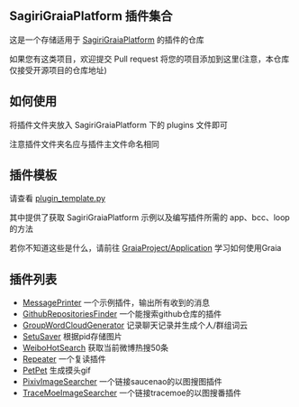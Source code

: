 ## SagiriGraiaPlatform 插件集合

这是一个存储适用于 [SagiriGraiaPlatform](https://github.com/SAGIRI-kawaii/SagiriGraiaPlatform) 的插件的仓库

如果您有这类项目，欢迎提交 Pull request 将您的项目添加到这里(注意，本仓库仅接受开源项目的仓库地址)

## 如何使用

将插件文件夹放入 SagiriGraiaPlatform 下的 plugins 文件即可

注意插件文件夹名应与插件主文件命名相同

## 插件模板

请查看 [plugin_template.py](plugin_template.py)

其中提供了获取 SagiriGraiaPlatform 示例以及编写插件所需的 app、bcc、loop 的方法

若你不知道这些是什么，请前往 [GraiaProject/Application](https://github.com/GraiaProject/Application) 学习如何使用Graia

## 插件列表

- [MessagePrinter](plugins/MessagePrinter) 一个示例插件，输出所有收到的消息
- [GithubRepositoriesFinder](plugins/GithubRepositoriesFinder) 一个能搜索github仓库的插件
- [GroupWordCloudGenerator](plugins/GroupWordCloudGenerator) 记录聊天记录并生成个人/群组词云
- [SetuSaver](plugins/SetuSaver) 根据pid存储图片
- [WeiboHotSearch](plugins/WeiboHotSearch) 获取当前微博热搜50条
- [Repeater](plugins/Repeater) 一个复读插件
- [PetPet](plugins/PetPet) 生成摸头gif
- [PixivImageSearcher](plugins/PixivImageSearcher) 一个链接saucenao的以图搜图插件
- [TraceMoeImageSearcher](plugins/TraceMoeImageSearcher) 一个链接tracemoe的以图搜番插件
